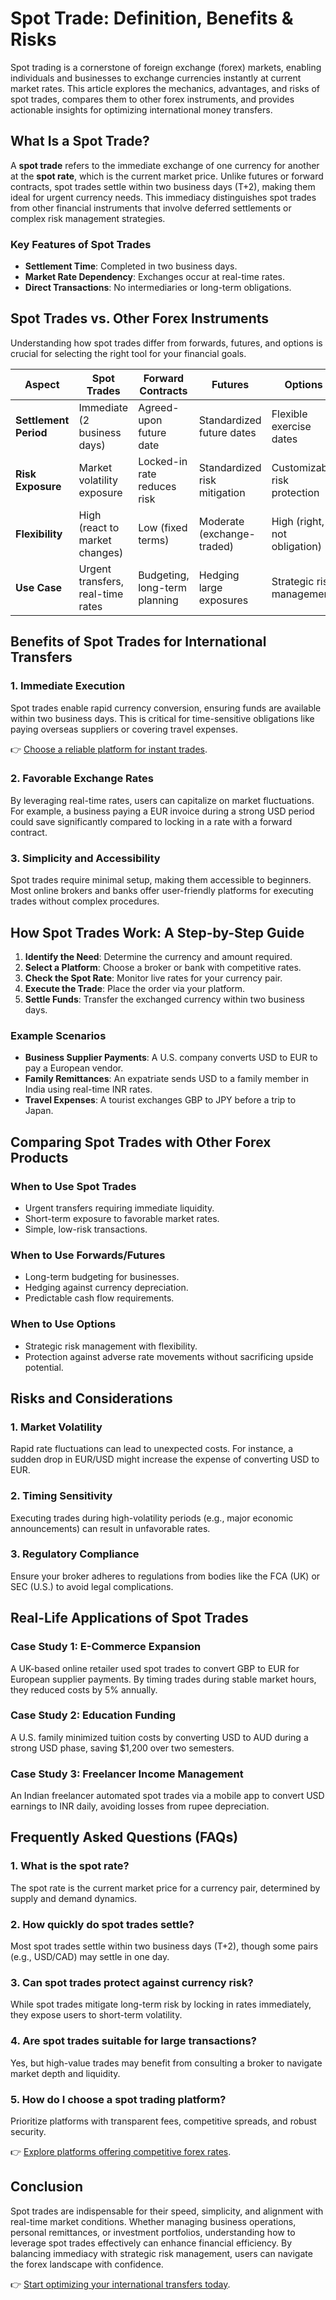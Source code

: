 # Spot Trade: Definition, Benefits & Risks  

Spot trading is a cornerstone of foreign exchange (forex) markets, enabling individuals and businesses to exchange currencies instantly at current market rates. This article explores the mechanics, advantages, and risks of spot trades, compares them to other forex instruments, and provides actionable insights for optimizing international money transfers.  

## What Is a Spot Trade?  

A **spot trade** refers to the immediate exchange of one currency for another at the **spot rate**, which is the current market price. Unlike futures or forward contracts, spot trades settle within two business days (T+2), making them ideal for urgent currency needs. This immediacy distinguishes spot trades from other financial instruments that involve deferred settlements or complex risk management strategies.  

### Key Features of Spot Trades  
- **Settlement Time**: Completed in two business days.  
- **Market Rate Dependency**: Exchanges occur at real-time rates.  
- **Direct Transactions**: No intermediaries or long-term obligations.  

## Spot Trades vs. Other Forex Instruments  

Understanding how spot trades differ from forwards, futures, and options is crucial for selecting the right tool for your financial goals.  

| **Aspect**          | **Spot Trades**                | **Forward Contracts**          | **Futures**                  | **Options**                  |  
|----------------------|--------------------------------|--------------------------------|------------------------------|------------------------------|  
| **Settlement Period** | Immediate (2 business days)    | Agreed-upon future date        | Standardized future dates    | Flexible exercise dates      |  
| **Risk Exposure**     | Market volatility exposure     | Locked-in rate reduces risk    | Standardized risk mitigation | Customizable risk protection |  
| **Flexibility**       | High (react to market changes) | Low (fixed terms)              | Moderate (exchange-traded)   | High (right, not obligation) |  
| **Use Case**          | Urgent transfers, real-time rates | Budgeting, long-term planning | Hedging large exposures      | Strategic risk management    |  

## Benefits of Spot Trades for International Transfers  

### 1. **Immediate Execution**  
Spot trades enable rapid currency conversion, ensuring funds are available within two business days. This is critical for time-sensitive obligations like paying overseas suppliers or covering travel expenses.  

👉 [Choose a reliable platform for instant trades](https://bit.ly/okx-bonus).  

### 2. **Favorable Exchange Rates**  
By leveraging real-time rates, users can capitalize on market fluctuations. For example, a business paying a EUR invoice during a strong USD period could save significantly compared to locking in a rate with a forward contract.  

### 3. **Simplicity and Accessibility**  
Spot trades require minimal setup, making them accessible to beginners. Most online brokers and banks offer user-friendly platforms for executing trades without complex procedures.  

## How Spot Trades Work: A Step-by-Step Guide  

1. **Identify the Need**: Determine the currency and amount required.  
2. **Select a Platform**: Choose a broker or bank with competitive rates.  
3. **Check the Spot Rate**: Monitor live rates for your currency pair.  
4. **Execute the Trade**: Place the order via your platform.  
5. **Settle Funds**: Transfer the exchanged currency within two business days.  

### Example Scenarios  
- **Business Supplier Payments**: A U.S. company converts USD to EUR to pay a European vendor.  
- **Family Remittances**: An expatriate sends USD to a family member in India using real-time INR rates.  
- **Travel Expenses**: A tourist exchanges GBP to JPY before a trip to Japan.  

## Comparing Spot Trades with Other Forex Products  

### **When to Use Spot Trades**  
- Urgent transfers requiring immediate liquidity.  
- Short-term exposure to favorable market rates.  
- Simple, low-risk transactions.  

### **When to Use Forwards/Futures**  
- Long-term budgeting for businesses.  
- Hedging against currency depreciation.  
- Predictable cash flow requirements.  

### **When to Use Options**  
- Strategic risk management with flexibility.  
- Protection against adverse rate movements without sacrificing upside potential.  

## Risks and Considerations  

### 1. **Market Volatility**  
Rapid rate fluctuations can lead to unexpected costs. For instance, a sudden drop in EUR/USD might increase the expense of converting USD to EUR.  

### 2. **Timing Sensitivity**  
Executing trades during high-volatility periods (e.g., major economic announcements) can result in unfavorable rates.  

### 3. **Regulatory Compliance**  
Ensure your broker adheres to regulations from bodies like the FCA (UK) or SEC (U.S.) to avoid legal complications.  

## Real-Life Applications of Spot Trades  

### Case Study 1: E-Commerce Expansion  
A UK-based online retailer used spot trades to convert GBP to EUR for European supplier payments. By timing trades during stable market hours, they reduced costs by 5% annually.  

### Case Study 2: Education Funding  
A U.S. family minimized tuition costs by converting USD to AUD during a strong USD phase, saving $1,200 over two semesters.  

### Case Study 3: Freelancer Income Management  
An Indian freelancer automated spot trades via a mobile app to convert USD earnings to INR daily, avoiding losses from rupee depreciation.  

## Frequently Asked Questions (FAQs)  

### **1. What is the spot rate?**  
The spot rate is the current market price for a currency pair, determined by supply and demand dynamics.  

### **2. How quickly do spot trades settle?**  
Most spot trades settle within two business days (T+2), though some pairs (e.g., USD/CAD) may settle in one day.  

### **3. Can spot trades protect against currency risk?**  
While spot trades mitigate long-term risk by locking in rates immediately, they expose users to short-term volatility.  

### **4. Are spot trades suitable for large transactions?**  
Yes, but high-value trades may benefit from consulting a broker to navigate market depth and liquidity.  

### **5. How do I choose a spot trading platform?**  
Prioritize platforms with transparent fees, competitive spreads, and robust security.  

👉 [Explore platforms offering competitive forex rates](https://bit.ly/okx-bonus).  

## Conclusion  

Spot trades are indispensable for their speed, simplicity, and alignment with real-time market conditions. Whether managing business operations, personal remittances, or investment portfolios, understanding how to leverage spot trades effectively can enhance financial efficiency. By balancing immediacy with strategic risk management, users can navigate the forex landscape with confidence.  

👉 [Start optimizing your international transfers today](https://bit.ly/okx-bonus).